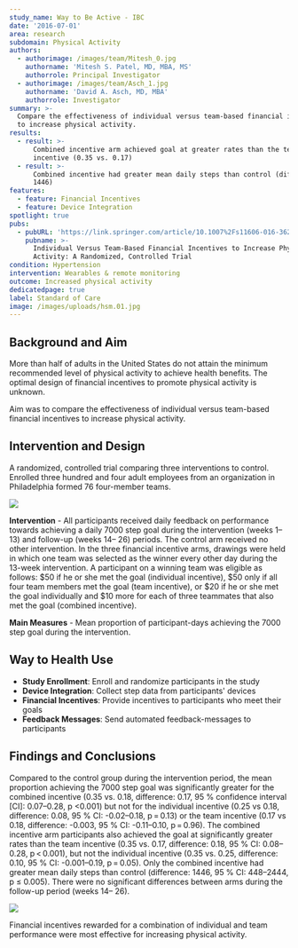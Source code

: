 ```yaml
---
study_name: Way to Be Active - IBC
date: '2016-07-01'
area: research
subdomain: Physical Activity
authors:
  - authorimage: /images/team/Mitesh_0.jpg
    authorname: 'Mitesh S. Patel, MD, MBA, MS'
    authorrole: Principal Investigator
  - authorimage: /images/team/Asch_1.jpg
    authorname: 'David A. Asch, MD, MBA'
    authorrole: Investigator
summary: >-
  Compare the effectiveness of individual versus team-based financial incentives
  to increase physical activity.
results:
  - result: >-
      Combined incentive arm achieved goal at greater rates than the team
      incentive (0.35 vs. 0.17)
  - result: >-
      Combined incentive had greater mean daily steps than control (difference:
      1446)
features:
  - feature: Financial Incentives
  - feature: Device Integration
spotlight: true
pubs:
  - pubURL: 'https://link.springer.com/article/10.1007%2Fs11606-016-3627-0'
    pubname: >-
      Individual Versus Team-Based Financial Incentives to Increase Physical
      Activity: A Randomized, Controlled Trial
condition: Hypertension
intervention: Wearables & remote monitoring
outcome: Increased physical activity
dedicatedpage: true
label: Standard of Care 
image: /images/uploads/hsm.01.jpg
---
```

## Background and Aim
More than half of adults in the United States do not attain the minimum recommended level of physical activity to achieve health benefits. The optimal design of financial incentives to promote physical activity is unknown.

Aim was to compare the effectiveness of individual versus team-based financial incentives to increase physical activity.

## Intervention and Design
A randomized, controlled trial comparing three interventions to control. Enrolled three hundred and four adult employees from an organization in Philadelphia formed 76 four-member teams.

![](/images/uploads/screen-shot-2018-09-01-at-12.16.17-pm-min.png)

**Intervention** - All participants received daily feedback on performance towards achieving a daily 7000 step goal during the intervention (weeks 1– 13) and follow-up (weeks 14– 26) periods. The control arm received no other intervention. In the three financial incentive arms, drawings were held in which one team was selected as the winner every other day during the 13-week intervention. A participant on a winning team was eligible as follows: $50 if he or she met the goal (individual incentive), $50 only if all four team members met the goal (team incentive), or $20 if he or she met the goal individually and $10 more for each of three teammates that also met the goal (combined incentive).

**Main Measures** - Mean proportion of participant-days achieving the 7000 step goal during the intervention.

## Way to Health Use

- **Study Enrollment**: Enroll and randomize participants in the study
- **Device Integration**: Collect step data from participants' devices
- **Financial Incentives**: Provide incentives to participants who meet their goals
- **Feedback Messages**: Send automated feedback-messages to participants

## Findings and Conclusions
Compared to the control group during the intervention period, the mean proportion achieving the 7000 step goal was significantly greater for the combined incentive (0.35 vs. 0.18, difference: 0.17, 95 % confidence interval \[CI]: 0.07–0.28, p <0.001) but not for the individual incentive (0.25 vs 0.18, difference: 0.08, 95 % CI: -0.02–0.18, p = 0.13) or the team incentive (0.17 vs 0.18, difference: -0.003, 95 % CI: -0.11–0.10, p = 0.96). The combined incentive arm participants also achieved the goal at significantly greater rates than the team incentive (0.35 vs. 0.17, difference: 0.18, 95 % CI: 0.08–0.28, p < 0.001), but not the individual incentive (0.35 vs. 0.25, difference: 0.10, 95 % CI: -0.001–0.19, p = 0.05). Only the combined incentive had greater mean daily steps than control (difference: 1446, 95 % CI: 448–2444, p ≤ 0.005). There were no significant differences between arms during the follow-up period (weeks 14– 26).

![](/images/uploads/screen-shot-2018-09-01-at-12.16.35-pm-min.png)

Financial incentives rewarded for a combination of individual and team performance were most effective for increasing physical activity.
